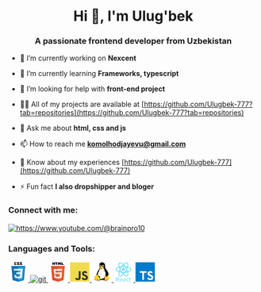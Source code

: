 <h1 align="center">Hi 👋, I'm Ulug'bek</h1>
<h3 align="center">A passionate frontend developer from Uzbekistan</h3>

- 🔭 I’m currently working on **Nexcent**

- 🌱 I’m currently learning **Frameworks, typescript**

- 🤝 I’m looking for help with **front-end project**

- 👨‍💻 All of my projects are available at [https://github.com/Ulugbek-777?tab=repositories](https://github.com/Ulugbek-777?tab=repositories)

- 💬 Ask me about **html, css and js**

- 📫 How to reach me **komolhodjayevu@gmail.com**

- 📄 Know about my experiences [https://github.com/Ulugbek-777](https://github.com/Ulugbek-777)

- ⚡ Fun fact **I also dropshipper and bloger**

<h3 align="left">Connect with me:</h3>
<p align="left">
<a href="https://www.youtube.com/c/https://www.youtube.com/@brainpro10" target="blank"><img align="center" src="https://raw.githubusercontent.com/rahuldkjain/github-profile-readme-generator/master/src/images/icons/Social/youtube.svg" alt="https://www.youtube.com/@brainpro10" height="30" width="40" /></a>
</p>

<h3 align="left">Languages and Tools:</h3>
<p align="left"> <a href="https://www.w3schools.com/css/" target="_blank" rel="noreferrer"> <img src="https://raw.githubusercontent.com/devicons/devicon/master/icons/css3/css3-original-wordmark.svg" alt="css3" width="40" height="40"/> </a> <a href="https://git-scm.com/" target="_blank" rel="noreferrer"> <img src="https://www.vectorlogo.zone/logos/git-scm/git-scm-icon.svg" alt="git" width="40" height="40"/> </a> <a href="https://www.w3.org/html/" target="_blank" rel="noreferrer"> <img src="https://raw.githubusercontent.com/devicons/devicon/master/icons/html5/html5-original-wordmark.svg" alt="html5" width="40" height="40"/> </a> <a href="https://developer.mozilla.org/en-US/docs/Web/JavaScript" target="_blank" rel="noreferrer"> <img src="https://raw.githubusercontent.com/devicons/devicon/master/icons/javascript/javascript-original.svg" alt="javascript" width="40" height="40"/> </a> <a href="https://www.linux.org/" target="_blank" rel="noreferrer"> <img src="https://raw.githubusercontent.com/devicons/devicon/master/icons/linux/linux-original.svg" alt="linux" width="40" height="40"/> </a> <a href="https://reactjs.org/" target="_blank" rel="noreferrer"> <img src="https://raw.githubusercontent.com/devicons/devicon/master/icons/react/react-original-wordmark.svg" alt="react" width="40" height="40"/> </a> <a href="https://www.typescriptlang.org/" target="_blank" rel="noreferrer"> <img src="https://raw.githubusercontent.com/devicons/devicon/master/icons/typescript/typescript-original.svg" alt="typescript" width="40" height="40"/> </a> </p>
